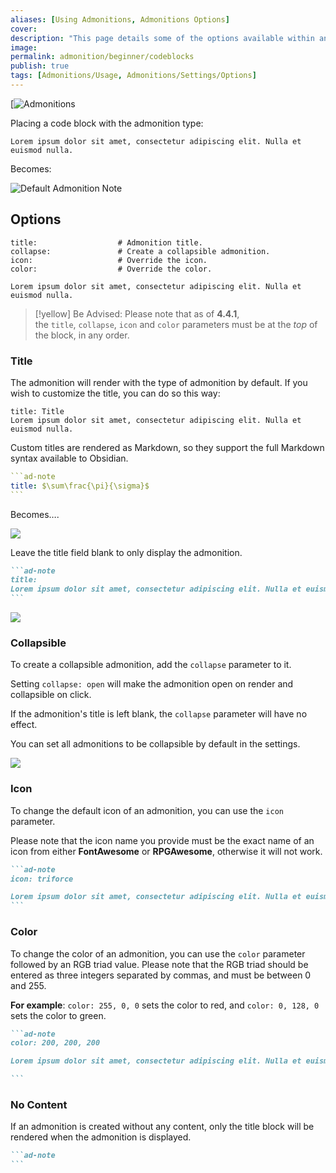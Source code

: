 ```yaml
---
aliases: [Using Admonitions, Admonitions Options]
cover: 
description: "This page details some of the options available within an Admonition codeblock."
image: 
permalink: admonition/beginner/codeblocks
publish: true
tags: [Admonitions/Usage, Admonitions/Settings/Options]
---
```


[![Admonitions](https://github.com/javalent/admonitions/blob/main/publish/gifs/all.gif?raw=true)

Placing a code block with the admonition type:

```ad-note
Lorem ipsum dolor sit amet, consectetur adipiscing elit. Nulla et euismod nulla.
```

Becomes:

![Default Admonition Note](https://github.com/javalent/admonitions/blob/main/publish/images/default.png?raw=true)

## Options

```ad-<type> # Admonition type. See below for a list of available types.
title:                  # Admonition title.
collapse:               # Create a collapsible admonition.
icon:                   # Override the icon.
color:                  # Override the color.

Lorem ipsum dolor sit amet, consectetur adipiscing elit. Nulla et euismod nulla.

```

> [!yellow] Be Advised:
> Please note that as of **4.4.1**, the `title`, `collapse`, `icon` and `color` parameters must be at the *top* of the block, in any order.

### Title

The admonition will render with the type of admonition by default. If you wish to customize the title, you can do so this way:

```ad-note
title: Title
Lorem ipsum dolor sit amet, consectetur adipiscing elit. Nulla et euismod nulla.
```

Custom titles are rendered as Markdown, so they support the full Markdown syntax available to Obsidian.

````yaml
```ad-note
title: $\sum\frac{\pi}{\sigma}$
```
````

Becomes….

![](https://github.com/javalent/admonitions/blob/main/publish/images/rendered-title-markdown.png?raw=true)

Leave the title field blank to only display the admonition.

````md
```ad-note
title:
Lorem ipsum dolor sit amet, consectetur adipiscing elit. Nulla et euismod nulla.
```
````

![](https://github.com/javalent/admonitions/blob/main/publish/images/no-title.png?raw=true)

### Collapsible

To create a collapsible admonition, add the `collapse` parameter to it. 

Setting `collapse: open` will make the admonition open on render and collapsible on click. 

If the admonition's title is left blank, the `collapse` parameter will have no effect. 

You can set all admonitions to be collapsible by default in the settings.

![](https://github.com/javalent/admonitions/blob/main/publish/gifs/collapse.gif?raw=true)

### Icon

To change the default icon of an admonition, you can use the `icon` parameter. 

Please note that the icon name you provide must be the exact name of an icon from either **FontAwesome** or **RPGAwesome**, otherwise it will not work.

````md
```ad-note
icon: triforce

Lorem ipsum dolor sit amet, consectetur adipiscing elit. Nulla et euismod nulla.
```
````

### Color

To change the color of an admonition, you can use the `color` parameter followed by an RGB triad value. Please note that the RGB triad should be entered as three integers separated by commas, and must be between 0 and 255. 

**For example**: `color: 255, 0, 0` sets the color to red, and `color: 0, 128, 0` sets the color to green.

````md
```ad-note
color: 200, 200, 200

Lorem ipsum dolor sit amet, consectetur adipiscing elit. Nulla et euismod nulla.

```
````

### No Content

If an admonition is created without any content, only the title block will be rendered when the admonition is displayed.

````md
```ad-note
```
````

